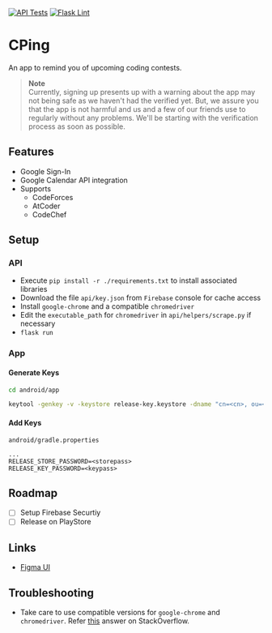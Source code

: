 [![API Tests](https://github.com/kid-116/CPing/actions/workflows/pytest.yml/badge.svg)](https://github.com/kid-116/CPing/actions/workflows/pytest.yml)
[![Flask Lint](https://github.com/kid-116/CPing/actions/workflows/pylint.yml/badge.svg)](https://github.com/kid-116/CPing/actions/workflows/pylint.yml)

# CPing
An app to remind you of upcoming coding contests.

> **Note** <br />
> Currently, signing up presents up with a warning about the app may not being safe as we haven't had the verified yet. But, we assure you that the app is not harmful and us and a few of our friends use to regularly without any problems. We'll be starting with the verification process as soon as possible.

## Features
- Google Sign-In
- Google Calendar API integration
- Supports
    - CodeForces
    - AtCoder
    - CodeChef

## Setup
### API
- Execute `pip install -r ./requirements.txt` to install associated libraries
- Download the file `api/key.json` from `Firebase` console for cache access
- Install `google-chrome` and a compatible `chromedriver`
- Edit the `executable_path` for `chromedriver` in `api/helpers/scrape.py` if necessary
- `flask run` 

### App
#### Generate Keys
```bash
cd android/app

keytool -genkey -v -keystore release-key.keystore -dname "cn=<cn>, ou=<ou>, o=<o>, c=<c>" -alias key-alias -keypass <keypass> -storepass <storepass> -validity 10000 -keyalg RSA -keysize 2048
```
#### Add Keys
`android/gradle.properties`
```
...
RELEASE_STORE_PASSWORD=<storepass>
RELEASE_KEY_PASSWORD=<keypass>
```

## Roadmap
- [ ] Setup Firebase Securtiy
- [ ] Release on PlayStore

## Links
- [Figma UI](https://www.figma.com/file/TmXK9ZfIX91RZlwguX4O7N/CPing)

## Troubleshooting
- Take care to use compatible versions for `google-chrome` and `chromedriver`. Refer [this](https://stackoverflow.com/a/55266105/15333904) answer on StackOverflow.